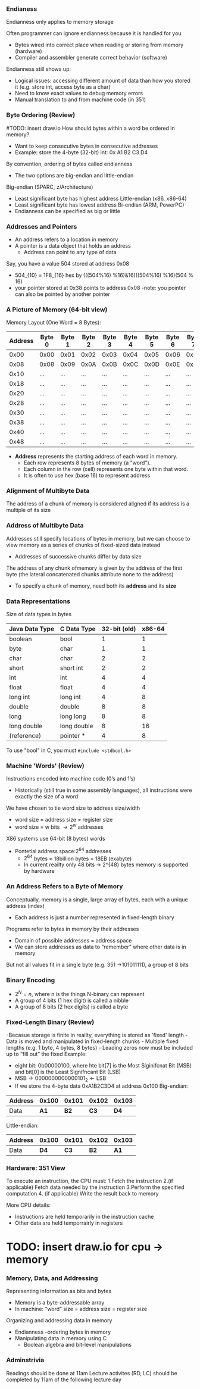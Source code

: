 ### Endianess

Endianness only applies to memory storage

Often programmer can ignore endianness because it 
is handled for you
- Bytes wired into correct place when reading or storing from 
memory (hardware)
- Compiler and assembler generate correct behavior (software)

Endianness still shows up:
- Logical issues:  accessing different amount of data than how 
you stored it (e.g. store int, access byte as a char)
- Need to know exact values to debug memory errors
- Manual translation to and from machine code (in 351)


### Byte Ordering (Review)
#TODO: insert draw.io
How should bytes within a word be ordered in 
memory?
- Want to keep consecutive bytes in consecutive addresses
- Example: store the 4-byte (32-bit) int: 0x A1 B2 C3 D4

By convention, ordering of bytes called endianness
- The two options are big-endian and little-endian

Big-endian (SPARC, z/Architecture)
- Least significant byte has highest address
Little-endian (x86, x86-64)
- Least significant byte has lowest address
Bi-endian (ARM, PowerPC)
- Endianness can be specified as big or little

### Addresses and Pointers
- An address refers to a location in memory
- A pointer is a data object that holds an address
    - Address can point to any type of data

Say, you have a value 504 stored at address 0x08
- 504_{10} = 1F8_{16} hex by (((504%16) %16)&16)((504%16) %16)(504 % 16)
- your pointer stored at 0x38 points to address 0x08
    -note: you pointer can also be pointed by another pointer
### A Picture of Memory (64-bit view)

Memory Layout (One Word = 8 Bytes):

| Address |  Byte 0  |  Byte 1  |  Byte 2  |  Byte 3  |  Byte 4  |  Byte 5  |  Byte 6  |  Byte 7  |
|---------|----------|----------|----------|----------|----------|----------|----------|----------|
| 0x00    |   0x00   |   0x01   |   0x02   |   0x03   |   0x04   |   0x05   |   0x06   |   0x07   |
| 0x08    |   0x08   |   0x09   |   0x0A   |   0x0B   |   0x0C   |   0x0D   |   0x0E   |   0x0F   |
| 0x10    |   ...    |   ...    |   ...    |   ...    |   ...    |   ...    |   ...    |   ...    |
| 0x18    |   ...    |   ...    |   ...    |   ...    |   ...    |   ...    |   ...    |   ...    |
| 0x20    |   ...    |   ...    |   ...    |   ...    |   ...    |   ...    |   ...    |   ...    |
| 0x28    |   ...    |   ...    |   ...    |   ...    |   ...    |   ...    |   ...    |   ...    |
| 0x30    |   ...    |   ...    |   ...    |   ...    |   ...    |   ...    |   ...    |   ...    |
| 0x38    |   ...    |   ...    |   ...    |   ...    |   ...    |   ...    |   ...    |   ...    |
| 0x40    |   ...    |   ...    |   ...    |   ...    |   ...    |   ...    |   ...    |   ...    |
| 0x48    |   ...    |   ...    |   ...    |   ...    |   ...    |   ...    |   ...    |   ...    |

- **Address** represents the starting address of each word in memory.
    - Each row represents 8 bytes of memory (a "word").
    - Each column in the row (cell) represents one byte within that word.
    - It is often to use hex (base 16) to represent address


### Alignment of Multibyte Data
The address of a chunk of memory is considered aligned if its address is a multiple of its size

### Address of Multibyte Data
Addresses still specify locations of bytes in memory, but we can choose to view memory as a series of chunks of fixed-sized data instead
- Addresses of successive chunks differ by data size

The address of any chunk ofmemory is given by the address of the first byte (the lateral concatenated chunks attribute none to the address)
- To specify a chunk of memory, need both its **address** and its **size**

### Data Representations
Size of data types in bytes

| Java Data Type | C Data Type  | 32-bit (old) | x86-64 |
|----------------|--------------|--------------|--------|
| boolean        | bool         | 1            | 1      |
| byte           | char         | 1            | 1      |
| char           | char         | 2            | 2      |
| short          | short int    | 2            | 2      |
| int            | int          | 4            | 4      |
| float          | float        | 4            | 4      |
| long int       | long int     | 4            | 8      |
| double         | double       | 8            | 8      |
| long           | long long    | 8            | 8      |
| long double    | long double  | 8            | 16     |
| (reference)    | pointer *    | 4            | 8      |


To use "bool" in C, you must `#include <stdbool.h>`

### Machine 'Words' (Review)
Instructions encoded into machine code (0’s and 1’s)
- Historically (still true in some assembly languages), all instructions were exactly the size of a word

We have chosen to tie word size to address size/width
- word size = address size = register size
- word size = w bits $\to 2^w$ addresses


X86 systems use 64-bit (8 bytes) words
- Pontetial address space:$2^{64}$ addresses
    - $2^{64}$ bytes $\approx$ 18billion bytes = 18EB (exabyte)
    - In current reailty only 48 bits -> 2^{48} bytes memory is supported by hardware 
### An Address Refers to a Byte of Memory
Conceptually, memory is a single, large array of bytes,
each with a unique address (index) 
- Each address is just a number represented in fixed-length binary

Programs refer to bytes in memory by their addresses
- Domain of possible addresses = address space
- We can store addresses as data to “remember” where other data is in 
memory

But not all values fit in a single byte (e.g. 351 ->101011111), a group of 8 bits
### Binary Encoding
- $2^N = n$, where n is the things N-binary can represent
- A group of 4 bits (1 hex digit) is called a nibble
- A group of 8 bits (2 hex digits) is called a byte

### Fixed-Length Binary (Review)
-Becasue storage is finite in reailty, everything is stored as 'fixed' length
    - Data is moved and manipulated in fixed-length chunks
    - Multiple fixed lengths (e.g. 1 byte, 4 bytes, 8 bytes)
    - Leading zeros now must be included up to “fill out” the fixed 
Example:
- eight bit: 0b00000100, where hte bit[7] is the Most Siginifcnat Bit (MSB) and bit[0] is the Least Signifncant Bit (LSB)
- $\text{MSB} \rightarrow 0000 0000 0000 0101_{2} \leftarrow \text{LSB}$
- If we store the 4-byte data 0xA1B2C3D4 at address 0x100
Big-endian:

| Address  | 0x100 | 0x101 | 0x102 | 0x103 |
|----------|-------|-------|-------|-------|
| Data     | **A1** | **B2** | **C3** | **D4** |

Little-endian:

| Address  | 0x100 | 0x101 | 0x102 | 0x103 |
|----------|-------|-------|-------|-------|
| Data     | **D4** | **C3** | **B2** | **A1** |
### Hardware: 351 View
To execute an instruction, the CPU must:
1.Fetch the instruction
2.(if applicable) Fetch data needed by the instruction
3.Perform the specified computation
4. (if applicable) Write the result back to memory


More CPU details:
- Instructions are held temporarily in the instruction cache
- Other data are held temporrairly in registers
# TODO: insert draw.io for cpu -> memory
### Memory, Data, and Addressing
Representing information as bits and bytes
- Memory is a byte-addressable array
- In machine: “word” size = address size = register size

Organizing and addressing data in memory
- Endianness –ordering bytes in memory
- Manipulating data in memory using C
    - Boolean algebra and bit-level manipulations



### Adminstrivia
Readings should be done at 11am
Lecture activites (RD, LC) should be completed by 11am of the following lecture day